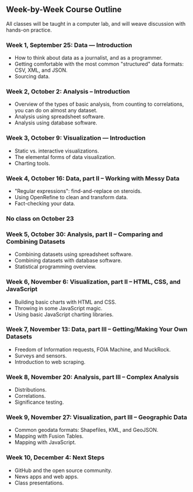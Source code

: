 ## Week-by-Week Course Outline

All classes will be taught in a computer lab, and will weave discussion with hands-on practice.

### Week 1, September 25: Data — Introduction

- How to think about data as a journalist, and as a programmer. 
- Getting comfortable with the most common "structured" data formats: CSV, XML, and JSON. 
- Sourcing data.

### Week 2, October 2: Analysis – Introduction

- Overview of the types of basic analysis, from counting to correlations, you can do on almost any dataset.
- Analysis using spreadsheet software.
- Analysis using database software.

### Week 3, October 9: Visualization — Introduction

- Static vs. interactive visualizations.
- The elemental forms of data visualization.
- Charting tools.

### Week 4, October 16: Data, part II – Working with Messy Data

- "Regular expressions": find-and-replace on steroids.
- Using OpenRefine to clean and transform data.
- Fact-checking your data.

### No class on October 23

### Week 5, October 30: Analysis, part II – Comparing and Combining Datasets

- Combining datasets using spreadsheet software.
- Combining datasets with database software.
- Statistical programming overview.

### Week 6, November 6: Visualization, part II – HTML, CSS, and JavaScript

- Building basic charts with HTML and CSS.
- Throwing in some JavaScript magic.
- Using basic JavaScript charting libraries.

### Week 7, November 13: Data, part III – Getting/Making Your Own Datasets

- Freedom of Information requests, FOIA Machine, and MuckRock.
- Surveys and sensors.
- Introduction to web scraping.

### Week 8, November 20: Analysis, part III – Complex Analysis

- Distributions.
- Correlations.
- Significance testing.

### Week 9, November 27: Visualization, part III – Geographic Data

- Common geodata formats: Shapefiles, KML, and GeoJSON.
- Mapping with Fusion Tables.
- Mapping with JavaScript.

### Week 10, December 4: Next Steps

- GitHub and the open source community.
- News apps and web apps.
- Class presentations.

